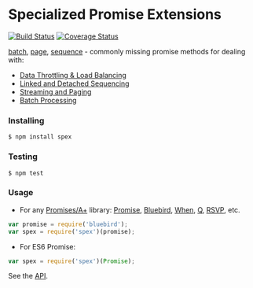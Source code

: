 # Specialized Promise Extensions

[![Build Status](https://travis-ci.org/vitaly-t/spex.svg?branch=master)](https://travis-ci.org/vitaly-t/spex)
[![Coverage Status](https://coveralls.io/repos/vitaly-t/spex/badge.svg?branch=master)](https://coveralls.io/r/vitaly-t/spex?branch=master)

[batch], [page], [sequence] - commonly missing promise methods for dealing with:
* [Data Throttling & Load Balancing](docs/concept/throttling.md)
* [Linked and Detached Sequencing](docs/concept/sequencing.md)
* [Streaming and Paging](docs/concept/streaming.md)
* [Batch Processing](docs/concept/batch.md)

### Installing
```
$ npm install spex
```

### Testing
```
$ npm test
```

### Usage
* For any [Promises/A+] library: [Promise], [Bluebird], [When], [Q], [RSVP], etc.
```javascript
var promise = require('bluebird');
var spex = require('spex')(promise);
```
* For ES6 Promise:
```javascript
var spex = require('spex')(Promise);
```
See the [API].

[API]:https://github.com/vitaly-t/spex/blob/master/docs/index.md
[batch]:https://github.com/vitaly-t/spex/blob/master/docs/code/batch.md
[page]:https://github.com/vitaly-t/spex/blob/master/docs/code/page.md
[sequence]:https://github.com/vitaly-t/spex/blob/master/docs/code/sequence.md
[Promises/A+]:https://promisesaplus.com/
[Promise]:https://github.com/then/promise
[Bluebird]:https://github.com/petkaantonov/bluebird
[When]:https://github.com/cujojs/when
[Q]:https://github.com/kriskowal/q
[RSVP]:https://github.com/tildeio/rsvp.js
